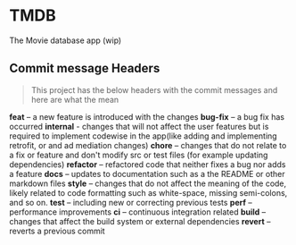 # TMDB

The Movie database app (wip)


## Commit message Headers

>This project has the below headers with the commit messages and here are what the mean

**feat** – a new feature is introduced with the changes
**bug-fix** – a bug fix has occurred
**internal** - changes that will not affect the user features but is required to implement codewise in the app(like adding and implementing retrofit, or and ad mediation changes)
**chore** – changes that do not relate to a fix or feature and don't modify src or test files (for example updating dependencies)
**refactor** – refactored code that neither fixes a bug nor adds a feature
**docs** – updates to documentation such as a the README or other markdown files
**style** – changes that do not affect the meaning of the code, likely related to code formatting such as white-space, missing semi-colons, and so on.
**test** – including new or correcting previous tests
**perf** – performance improvements
**ci** – continuous integration related
**build** – changes that affect the build system or external dependencies
**revert** – reverts a previous commit